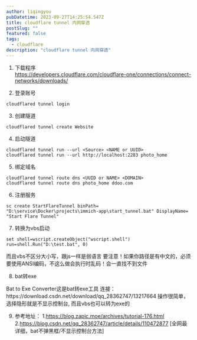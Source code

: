 ```yaml
---
author: liqingyou
pubDatetime: 2023-09-27T14:25:54.547Z
title: cloudflare tunnel 内网穿透
postSlug: ""
featured: false
tags:
  - cloudflare
description: "cloudflare tunnel 内网穿透"
---
```


1. 下载程序<br>
https://developers.cloudflare.com/cloudflare-one/connections/connect-networks/downloads/

2. 登录账号<br>
```shell
cloudflared tunnel login
```
3. 创建隧道<br>
```shell
cloudflared tunnel create Website
```
4. 启动隧道
```shell
cloudflared tunnel run --url <Source> <NAME or UUID>
cloudflared tunnel run --url http://localhost:2283 photo_home
```
5. 绑定域名
```shell
cloudflared tunnel route dns <UUID or NAME> <DOMAIN>
cloudflared tunnel route dns photo_home ddoo.com
```
6. 注册服务
```shell
sc create StartFlareTunnel binPath= "D:\service\Docker\projects\immich-app\start_tunnel.bat" DisplayName= "Start Flare Tunnel"
```
7. 转换为vbs启动
```shell
set shell=wscript.createObject("wscript.shell")  run=shell.Run("D:\test.bat", 0)
```
<p>
而且vbs不区分大小写，跟js一样是弱语言 要注意！如果你路径是有中文的，必须要使用ANSI编码，不这么做会执行时乱码！会一直找不到文件
</p>

8. bat转exe
<p>
Bat to Exe Converter这是bat转exe工具
连接：https://download.csdn.net/download/qq_28362747/13217664
操作很简单，选择隐形就是不显示控制台,
而且vbs也可以转为exe的
</p>

9. 参考地址：
1.https://blog.zapic.moe/archives/tutorial-176.html
2.https://blog.csdn.net/qq_28362747/article/details/110472877 [全网最详细，bat不弹黑框/不显示控制台方法]
